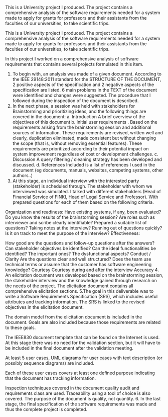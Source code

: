 This is a University project I produced. The project contains a comprehensive analysis of the software requirements needed for a system made to apply for grants for professors and their assistants from the faculties of our universities, to take scientific trips.

This is a University project I produced. The project contains a comprehensive analysis of the software requirements needed for a system made to apply for grants for professors and their assistants from the faculties of our universities, to take scientific trips.

In this project I worked on a comprehensive analysis of software requirements that contains several projects formulated in this item.
1. To begin with, an analysis was made of a given document. According to the IEEE 29148:2011 standard for the STRUCTURE OF THE DOCUMENT, 2 positive aspects of the specification and 2 negative aspects of the specification are listed.
6 main problems in the TEXT of the document were identified and changes were suggested.
The procedure that I followed during the inspection of the document is described.
2. In the next phase, a session was held with stakeholders for Brainstorming and prioritizing ideas, and the following things are covered in the document:
a. Introduction
A brief overview of the objectives of this document
b. Initial user requirements .
Based on the requirements arising from the brainstorming session and additional sources of information. These requirements are revised, written well and clearly, duplication eliminated, made consistent but without changing the scope (that is, without removing essential features).
These requirements are prioritized according to their potential impact on system improvement regardless of cost or development challenges.
c. Discussion
A query filtering / cleaning strategy has been developed and discussed. 
d. References
Included is a list of references I used in the document (eg documents, manuals, websites, competing systems, other authors..)
3. At this stage, an individual interview with the interested party (stakeholder) is scheduled through. The stakeholder with whom we interviewed was simulated.
I talked with different stakeholders (Head of Financial Service of FINKI, Head of Legal Service and Professor). With prepared questions for each of them based on the following criteria.

Organization and readiness:
Have existing systems, if any, been evaluated?
Do you know the results of the brainstorming session?
Are roles such as interviewer and scribe clearly identifiable?
Prepared a suitable list of questions?
Taking notes at the interview?
Running out of questions quickly?
Is it on track to meet the purpose of the interview?
Effectiveness:

How good are the questions and follow-up questions after the answers?
Can stakeholder objectives be identified?
Can the ideal functionalities be identified? The important ones? The dysfunctional aspects?
Conduct / Clarity
Are the questions clear and well structured?
Does the team use technical terms or assume that the customer has software engineering knowledge?
Courtesy
Courtesy during and after the interview
Accuracy
4. An elicitation document was developed based on the brainstorming session, the stakeholder interview and the knowledge gained through research on the needs of the project. The elicitation document contains all comprehensive elicitation sections.
5.The goal in this deliverable was to write a Software Requirements Specification (SRS), which includes useful attributes and tracking information. The SRS is linked to the revised objectives in the elicitation document.

The domain model from the elicitation document is included in the document. Goals are also included because those requirements are related to these goals.

The IEEE830 document template that can be found on the Internet is used. At this stage there was no need for the validation section, but it will have to be included in the final document after the validation meeting.

At least 5 user cases,  UML diagrams for user cases with text description (or possibly sequence diagrams) are included.

Each of these user cases covers at least one defined purpose indicating that the document has tracking information.

Inspection techniques covered in the document quality audit and requirements class are used. Traceability using a tool of choice is also covered.
The purpose of the document is quality, not quantity.
6. In the last stage, the final specification of the software requirements was made and thus the complete project is completed.


